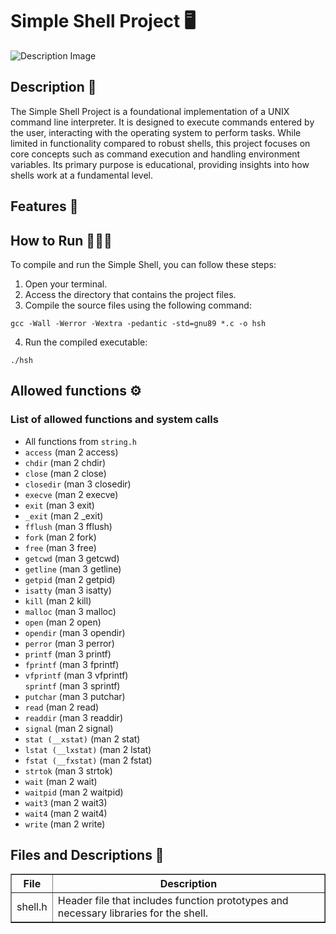 <h1>Simple Shell Project 🖥️</h1>
<img src="https://cdn.static-media.blent.ai/photos/blog/photo-1629654297299-c8506221ca97.jpg" alt="Description Image" style="max-width: 100%; height: auto;">
<h2>Description 📝</h2>
<p>The Simple Shell Project is a foundational implementation of a UNIX command line interpreter. It is designed to execute commands entered by the user, interacting with the operating system to perform tasks. While limited in functionality compared to robust shells, this project focuses on core concepts such as command execution and handling environment variables. Its primary purpose is educational, providing insights into how shells work at a fundamental level.</p>
<h2>Features 🚀</h2>
<p></p>
<h2>How to Run 👨🏻‍💻</h2>
<p>To compile and run the Simple Shell, you can follow these steps:</p>
<ol>
<li>Open your terminal.</li>
<li>Access the directory that contains the project files.</li>
<li>Compile the source files using the following command:</li>
</ol>
<pre><code>gcc -Wall -Werror -Wextra -pedantic -std=gnu89 *.c -o hsh</code></pre>
<ol start="4">
<li>Run the compiled executable:</li>
</ol>
<pre><code>./hsh</code></pre>
<h2>Allowed functions ⚙️</h2>
<h3>List of allowed functions and system calls</h3>
<ul>
    <li>All functions from <code>string.h</code></li>
    <li><code>access</code> (man 2 access)</li>
    <li><code>chdir</code> (man 2 chdir)</li>
    <li><code>close</code> (man 2 close)</li>
    <li><code>closedir</code> (man 3 closedir)</li>
    <li><code>execve</code> (man 2 execve)</li>
    <li><code>exit</code> (man 3 exit)</li>
    <li><code>_exit</code> (man 2 _exit)</li>
    <li><code>fflush</code> (man 3 fflush)</li>
    <li><code>fork</code> (man 2 fork)</li>
    <li><code>free</code> (man 3 free)</li>
    <li><code>getcwd</code> (man 3 getcwd)</li>
    <li><code>getline</code> (man 3 getline)</li>
    <li><code>getpid</code> (man 2 getpid)</li>
    <li><code>isatty</code> (man 3 isatty)</li>
    <li><code>kill</code> (man 2 kill)</li>
    <li><code>malloc</code> (man 3 malloc)</li>
    <li><code>open</code> (man 2 open)</li>
    <li><code>opendir</code> (man 3 opendir)</li>
    <li><code>perror</code> (man 3 perror)</li>
    <li><code>printf</code> (man 3 printf)</li>
    <li><code>fprintf</code> (man 3 fprintf)</li>
    <li><code>vfprintf</code> (man 3 vfprintf)</li>
    <code>sprintf</code> (man 3 sprintf)</li>
    <li><code>putchar</code> (man 3 putchar)</li>
    <li><code>read</code> (man 2 read)</li>
    <li><code>readdir</code> (man 3 readdir)</li>
    <li><code>signal</code> (man 2 signal)</li>
    <li><code>stat (__xstat)</code> (man 2 stat)</li>
    <li><code>lstat (__lxstat)</code> (man 2 lstat)</li>
    <li><code>fstat (__fxstat)</code> (man 2 fstat)</li>
    <li><code>strtok</code> (man 3 strtok)</li>
    <li><code>wait</code> (man 2 wait)</li>
    <li><code>waitpid</code> (man 2 waitpid)</li>
    <li><code>wait3</code> (man 2 wait3)</li>
    <li><code>wait4</code> (man 2 wait4)</li>
    <li><code>write</code> (man 2 write)</li>
</ul>
<h2>Files and Descriptions 📂</h2>
<table border="1">
<thead>
<tr>
<th>File</th>
<th>Description</th>
</tr>
</thead>
 <tbody>
<tr>
<td>shell.h</td>
<td>Header file that includes function prototypes and necessary libraries for the shell.</td>
</tr>
</tbody>
</table>